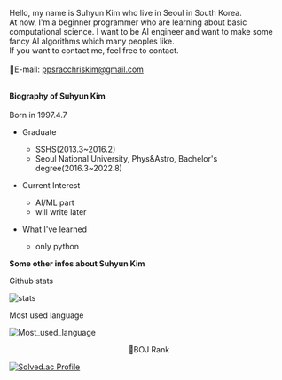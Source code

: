 Hello, my name is Suhyun Kim who live in Seoul in South Korea.<br/>
At now, I'm a beginner programmer who are learning about basic computational science. I want to be AI engineer and want to make some fancy AI algorithms which many peoples like.<br/>
If you want to contact me, feel free to contact.
<br/>
<br/>
📧E-mail: ppsracchriskim@gmail.com
<br/>
<br/>

**Biography of Suhyun Kim**
<br/>
<br/>
Born in 1997.4.7<br/>

* Graduate<br/>
  * SSHS(2013.3\~2016.2)
  * Seoul National University, Phys&Astro, Bachelor's degree(2016.3\~2022.8)

* Current Interest<br/>
  * AI/ML part
  * will write later

* What I've learned
  * only python
  
**Some other infos about Suhyun Kim**
<br/>


Github stats <br/>

![stats](https://github-readme-stats-git-masterrstaa-rickstaa.vercel.app/api?username=ppsrac&&show_icons=true&theme=highcontrast)

Most used language

![Most_used_language](https://github-readme-stats-git-masterrstaa-rickstaa.vercel.app/api/top-langs/?username=ppsrac&&show_icons=true&theme=highcontrast)

<center>
🏅BOJ Rank
</center>

[![Solved.ac Profile](http://mazassumnida.wtf/api/generate_badge?boj=ppsrac)](https://solved.ac/ppsrac)


